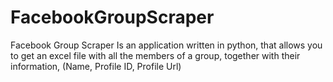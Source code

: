 # FacebookGroupScraper
Facebook Group Scraper Is an application written in python, that allows you to get an excel file with all the members of a group, together with their information, (Name, Profile ID, Profile Url)
